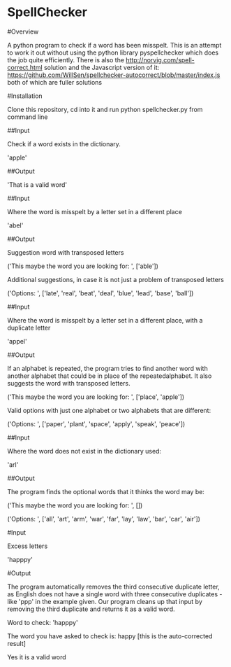 # SpellChecker


#Overview

A python program to check if a word has been misspelt. This is an attempt
to work it out without using the python library pyspellchecker which does
the job quite efficiently. There is also the http://norvig.com/spell-correct.html 
solution and the Javascript version of it:
https://github.com/WillSen/spellchecker-autocorrect/blob/master/index.js
both of which are fuller solutions

#Installation

Clone this repository, cd into it and run python spellchecker.py from command line


##Input

Check if a word exists in the dictionary. 

'apple'

##Output

'That is a valid word'

##Input

Where the word is misspelt by a letter set in a different place

'abel'

##Output


Suggestion word with transposed letters

('This maybe the word you are looking for: ', ['able'])

Additional suggestions, in case it is not just a problem of transposed letters

('Options: ', ['late', 'real', 'beat', 'deal', 'blue', 'lead', 'base', 'ball'])

##Input

Where the word is misspelt by a letter set in a different place, with a duplicate letter

'appel'

##Output


If an alphabet is repeated, the program  tries to find another word with another alphabet
that could be in place of the repeatedalphabet. It also suggests the word with transposed letters.

('This maybe the word you are looking for: ', ['place', 'apple'])

Valid options with just one alphabet or two alphabets that are different:

('Options: ', ['paper', 'plant', 'space', 'apply', 'speak', 'peace'])

##Input

Where the word does not exist in the dictionary used:

'arl'

##Output

The program finds the optional words that it thinks the word may be:

('This maybe the word you are looking for: ', [])

('Options: ', ['all', 'art', 'arm', 'war', 'far', 'lay', 'law', 'bar', 'car', 'air'])


#Input

Excess letters

'happpy'

#Output

The program automatically removes the third consecutive duplicate letter, as English does not have a 
single word with three consecutive duplicates - like 'ppp' in the example given. Our program cleans up that
input by removing the third duplicate and returns it as a valid word.

Word to check: 'happpy'

The word you have asked to check is: happy [this is the auto-corrected result]

Yes it is a valid word
